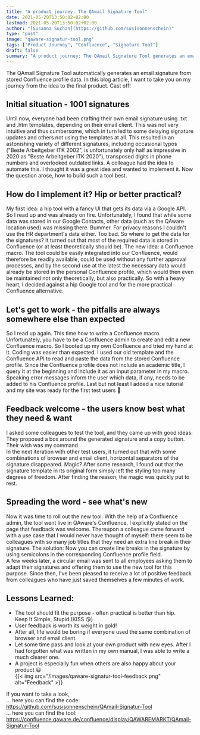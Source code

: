```yaml
---
title: "A product journey: The QAmail Signature Tool"
date: 2021-05-20T13:50:02+02:00
lastmod: 2021-05-20T13:50:02+02:00
author: "[Susanna Suchan](https://github.com/susisonnenschein)"
type: "post"
image: "qaware-signatur-tool.png"
tags: ["Product Journey", "Confluence", "Signature Tool"]
draft: false
summary: "A product journey: The QAmail Signature Tool generates an email signature from stored Confluence profile data"
---
```


The QAmail Signature Tool automatically generates an email signature from stored Confluence profile data. In this blog article, I want to take you on my journey from the idea to the final product. Cast off! 

## Initial situation - 1001 signatures

Until now, everyone had been crafting their own email signature using .txt and .htm templates, depending on their email client. This was not very intuitive and thus cumbersome, which in turn led to some delaying signature updates and others not using the templates at all. This resulted in an astonishing variety of different signatures, including occasional typos ("Beste Arbeitgeber ITK 2002", is unfortunately only half as impressive in 2020 as "Beste Arbeitgeber ITK 2020"), transposed digits in phone numbers and overlooked outdated links. A colleague had the idea to automate this. I thought it was a great idea and wanted to implement it. Now the question arose, how to build such a tool best.

## How do I implement it? Hip or better practical? 

My first idea: a hip tool with a fancy UI that gets its data via a Google API. So I read up and was already on fire. Unfortunately, I found that while some data was stored in our Google Contacts, other data (such as the QAware location used) was missing there. Bummer. For privacy reasons I couldn't use the HR department's data either. Too bad. So where to get the data for the signatures? It turned out that most of the required data is stored in Confluence (or at least theoretically should be). The new idea: a Confluence macro. The tool could be easily integrated into our Confluence, would therefore be readily available, could be used without any further approval processes, and by the second use at the latest the necessary data would already be stored in the personal Confluence profile, which would then even be maintained not only theoretically, but also practically. So with a heavy heart, I decided against a hip Google tool and for the more practical Confluence alternative.

## Let's get to work - the pitfalls are always somewhere else than expected

So I read up again. This time how to write a Confluence macro. Unfortunately, you have to be a Confluence admin to create and edit a new Confluence macro. So I booted up my own Confluence and tried my hand at it. Coding was easier than expected. I used our old template and the Confluence API to read and paste the data from the stored Confluence profile. Since the Confluence profile does not include an academic title, I query it at the beginning and include it as an input parameter in my macro. Speaking error messages inform the user which data, if any, needs to be added to his Confluence profile. Last but not least I added a nice tutorial and my site was ready for the first test users :confetti_ball:

## Feedback welcome - the users know best what they need & want

I asked some colleagues to test the tool, and they came up with good ideas: They proposed a box around the generated signature and a copy button. Their wish was my command.   
In the next iteration with other test users, it turned out that with some combinations of browser and email client, horizontal separators of the signature disappeared. Magic? After some research, I found out that the signature template in its original form simply left the styling too many degrees of freedom. After finding the reason, the magic was quickly put to rest. 

## Spreading the word - see what's new

Now it was time to roll out the new tool. With the help of a Confluence admin, the tool went live in QAware's Confluence. I explicitly stated on the page that feedback was welcome. Thereupon a colleague came forward with a use case that I would never have thought of myself: there seem to be colleagues with so many job titles that they need an extra line break in their signature. The solution: Now you can create line breaks in the signature by using semicolons in the corresponding Confluence profile field.  
A few weeks later, a circular email was sent to all employees asking them to adapt their signatures and offering them to use the new tool for this purpose. Since then, I've been pleased to receive a lot of positive feedback from colleagues who have just saved themselves a few minutes of work.  

## Lessons Learned:

* The tool should fit the purpose - often practical is better than hip.  
Keep It Simple, Stupid (KISS :kissing_heart:)
* User feedback is worth its weight in gold!
* After all, life would be boring if everyone used the same combination of browser and email client.
* Let some time pass and look at your own product with new eyes. After I had forgotten what was written in my own manual, I was able to write a much clearer one.
* A project is especially fun when others are also happy about your product :smiley:  
{{< img src="/images/qaware-signatur-tool-feedback.png" alt="Feedback" >}}

If you want to take a look,  
... here you can find the code: https://github.com/susisonnenschein/QAmail-Signatur-Tool  
... here you can find the tool: https://confluence.qaware.de/confluence/display/QAWAREMARKT/QAmail-Signatur-Tool
